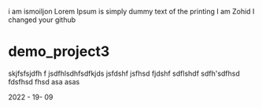 i am ismoiljon
Lorem Ipsum is simply dummy text of the printing
I am Zohid
I changed your github
# demo_project3
skjfsfsjdfh f
jsdfhlsdhfsdfkjds
jsfdshf
jsfhsd
fjdshf
sdflshdf
sdfh'sdfhsd
fdsfhsd
fhsd
asa
asas


2022 - 19- 09
